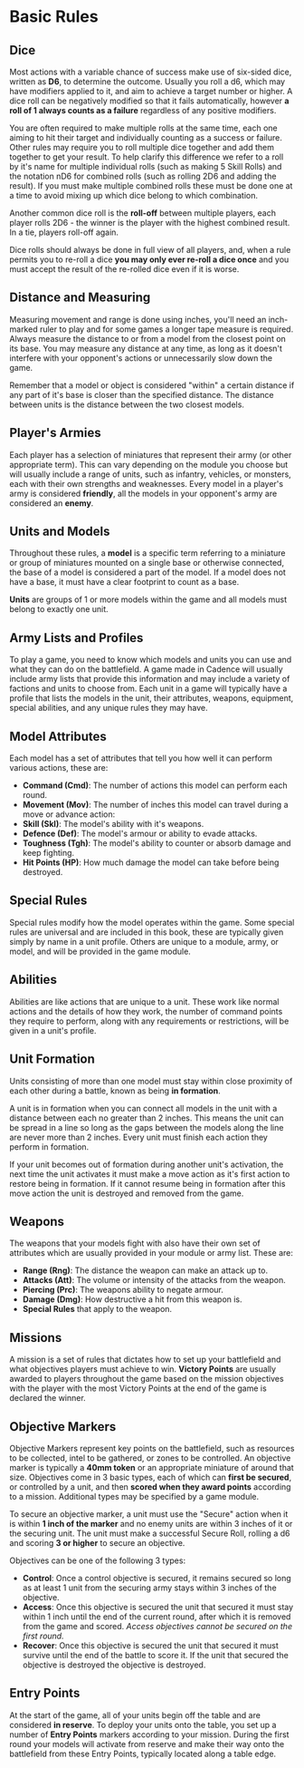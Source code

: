 # Basic Rules

## Dice

Most actions with a variable chance of success make use of six-sided dice, written as **D6**, to determine the outcome. Usually you roll a d6, which may have modifiers applied to it, and aim to achieve a target number or higher. A dice roll can be negatively modified so that it fails automatically, however **a roll of 1 always counts as a failure** regardless of any positive modifiers.

You are often required to make multiple rolls at the same time, each one aiming to hit their target and individually counting as a success or failure. Other rules may require you to roll multiple dice together and add them together to get your result. To help clarify this difference we refer to a roll by it's name for multiple individual rolls (such as making 5 Skill Rolls) and the notation nD6 for combined rolls (such as rolling 2D6 and adding the result). If you must make multiple combined rolls these must be done one at a time to avoid mixing up which dice belong to which combination.

Another common dice roll is the **roll-off** between multiple players, each player rolls 2D6 - the winner is the player with the highest combined result. In a tie, players roll-off again.

Dice rolls should always be done in full view of all players, and, when a rule permits you to re-roll a dice **you may only ever re-roll a dice once** and you must accept the result of the re-rolled dice even if it is worse.

## Distance and Measuring

Measuring movement and range is done using inches, you'll need an inch-marked ruler to play and for some games a longer tape measure is required. Always measure the distance to or from a model from the closest point on its base. You may measure any distance at any time, as long as it doesn't interfere with your opponent's actions or unnecessarily slow down the game.

Remember that a model or object is considered "within" a certain distance if any part of it's base is closer than the specified distance. The distance between units is the distance between the two closest models.

## Player's Armies

Each player has a selection of miniatures that represent their army (or other appropriate term). This can vary depending on the module you choose but will usually include a range of units, such as infantry, vehicles, or monsters, each with their own strengths and weaknesses. Every model in a player's army is considered **friendly**, all the models in your opponent's army are considered an **enemy**.

## Units and Models

Throughout these rules, a **model** is a specific term referring to a miniature or group of miniatures mounted on a single base or otherwise connected, the base of a model is considered a part of the model. If a model does not have a base, it must have a clear footprint to count as a base.

**Units** are groups of 1 or more models within the game and all models must belong to exactly one unit.

## Army Lists and Profiles

To play a game, you need to know which models and units you can use and what they can do on the battlefield. A game made in Cadence will usually include army lists that provide this information and may include a variety of factions and units to choose from. Each unit in a game will typically have a profile that lists the models in the unit, their attributes, weapons, equipment, special abilities, and any unique rules they may have.

## Model Attributes

Each model has a set of attributes that tell you how well it can perform various actions, these are:

- **Command (Cmd)**: The number of actions this model can perform each round.
- **Movement (Mov)**: The number of inches this model can travel during a move or advance action:
- **Skill (Skl)**: The model's ability with it's weapons.
- **Defence (Def)**: The model's armour or ability to evade attacks.
- **Toughness (Tgh)**: The model's ability to counter or absorb damage and keep fighting.
- **Hit Points (HP)**: How much damage the model can take before being destroyed.

## Special Rules

Special rules modify how the model operates within the game. Some special rules are universal and are included in this book, these are typically given simply by name in a unit profile. Others are unique to a module, army, or model, and will be provided in the game module.

## Abilities

Abilities are like actions that are unique to a unit. These work like normal actions and the details of how they work, the number of command points they require to perform, along with any requirements or restrictions, will be given in a unit's profile.

## Unit Formation

Units consisting of more than one model must stay within close proximity of each other during a battle, known as being **in formation**.

A unit is in formation when you can connect all models in the unit with a distance between each no greater than 2 inches. This means the unit can be spread in a line so long as the gaps between the models along the line are never more than 2 inches. Every unit must finish each action they perform in formation.

If your unit becomes out of formation during another unit's activation, the next time the unit activates it must make a move action as it's first action to restore being in formation. If it cannot resume being in formation after this move action the unit is destroyed and removed from the game.

## Weapons

The weapons that your models fight with also have their own set of attributes which are usually provided in your module or army list. These are:

- **Range (Rng)**: The distance the weapon can make an attack up to.
- **Attacks (Att)**: The volume or intensity of the attacks from the weapon.
- **Piercing (Prc)**: The weapons ability to negate armour.
- **Damage (Dmg)**: How destructive a hit from this weapon is.
- **Special Rules** that apply to the weapon.

## Missions

A mission is a set of rules that dictates how to set up your battlefield and what objectives players must achieve to win. **Victory Points** are usually awarded to players throughout the game based on the mission objectives with the player with the most Victory Points at the end of the game is declared the winner.

## Objective Markers

Objective Markers represent key points on the battlefield, such as resources to be collected, intel to be gathered, or zones to be controlled. An objective marker is typically a **40mm token** or an appropriate miniature of around that size. Objectives come in 3 basic types, each of which can **first be secured**, or controlled by a unit, and then **scored when they award points** according to a mission. Additional types may be specified by a game module.

To secure an objective marker, a unit must use the "Secure" action when it is within **1 inch of the marker** and no enemy units are within 3 inches of it or the securing unit. The unit must make a successful Secure Roll, rolling a d6 and scoring **3 or higher** to secure an objective.

Objectives can be one of the following 3 types:

- **Control**: Once a control objective is secured, it remains secured so long as at least 1 unit from the securing army stays within 3 inches of the objective.
- **Access**: Once this objective is secured the unit that secured it must stay within 1 inch until the end of the current round, after which it is removed from the game and scored. _Access objectives cannot be secured on the first round._
- **Recover**: Once this objective is secured the unit that secured it must survive until the end of the battle to score it. If the unit that secured the objective is destroyed the objective is destroyed.

## Entry Points

At the start of the game, all of your units begin off the table and are considered **in reserve**. To deploy your units onto the table, you set up a number of **Entry Points** markers according to your mission. During the first round your models will activate from reserve and make their way onto the battlefield from these Entry Points, typically located along a table edge.